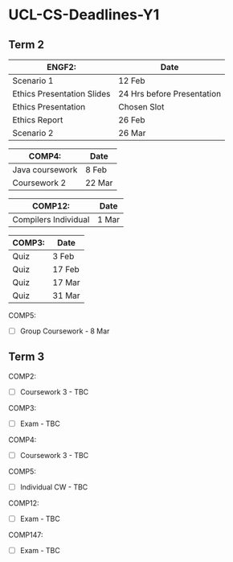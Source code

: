 # UCL-CS-Deadlines-Y1 

## Term 2

ENGF2: | Date
------------ | -------------
Scenario 1 | 12 Feb 
Ethics Presentation Slides | 24 Hrs before Presentation
Ethics Presentation | Chosen Slot
Ethics Report | 26 Feb 
Scenario 2 | 26 Mar

COMP4: | Date
------------ | -------------
Java coursework | 8 Feb 
Coursework 2 | 22 Mar

COMP12: | Date
------------ | -------------
Compilers Individual | 1 Mar 

COMP3: | Date
------------ | -------------
Quiz | 3 Feb 
Quiz | 17 Feb 
Quiz | 17 Mar
Quiz | 31 Mar

COMP5:
- [ ] Group Coursework - 8 Mar 

## Term 3 

COMP2:
- [ ] Coursework 3 - TBC

COMP3:
- [ ] Exam - TBC

COMP4:
- [ ] Coursework 3 - TBC

COMP5:
- [ ] Individual CW - TBC

COMP12:
- [ ] Exam - TBC

COMP147:
- [ ] Exam - TBC


